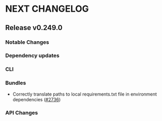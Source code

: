 # NEXT CHANGELOG

## Release v0.249.0

### Notable Changes

### Dependency updates

### CLI

### Bundles
* Correctly translate paths to local requirements.txt file in environment dependencies ([#2736](https://github.com/databricks/cli/pull/2736))

### API Changes
